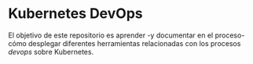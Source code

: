 # Kubernetes DevOps

El objetivo de este repositorio es aprender -y documentar en el proceso- cómo desplegar diferentes herramientas relacionadas con los procesos *devops* sobre Kubernetes.

